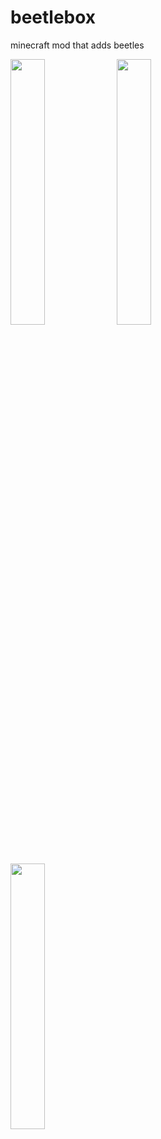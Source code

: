 # beetlebox
minecraft mod that adds beetles

<div>
<a href="https://discord.gg/V8E5enUqRH" target="_blank" rel="noopener noreferrer"><img src="https://volbot.neocities.org/images/stickers/discord.png" style="width:33%"></a>
<a href="https://modrinth.com/mod/beetlebox" target="_blank" rel="noopener noreferrer"><img src="https://volbot.neocities.org/images/stickers/modrinth.png" style="width:33%"></a>
<a href="https://www.curseforge.com/minecraft/mc-mods/beetlebox" target="_blank" rel="noopener noreferrer"><img src="https://volbot.neocities.org/images/stickers/curseforge.png" style="width:33%"></a>
</div>
